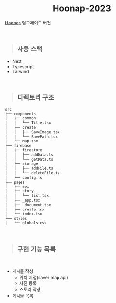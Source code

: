<h1 align="center">Hoonap-2023</h1>

[Hoonap](https://github.com/By-hoon/Hoonap) 업그레이드 버전

<br>

> ## 사용 스택

- Next
- Typescript
- Tailwind

<br>

> ## 디렉토리 구조

```bash
src
├── components
│   ├── common
│   │   └── Title.tsx
│   ├── create
│   │   ├── SaveImage.tsx
│   │   └── SavePath.tsx
│   └── Map.tsx
├── firebase
│   ├── firestore
│   │   ├── addData.ts
│   │   └── getData.ts
│   ├── storage
│   │   ├── addFile.ts
│   │   └── deleteFile.ts
│   └── config.ts
├── pages
│   ├── api
│   ├── story
│   │   └── list.tsx
│   ├── _app.tsx
│   ├── _document.tsx
│   ├── create.tsx
│   └── index.tsx
└── styles
│   └── globals.css
```

<br>

> ## 구현 기능 목록

<br>

- 게시물 작성
  - 위치 지정(naver map api)
  - 사진 등록
  - 스토리 작성
- 게시물 목록
  <br>
